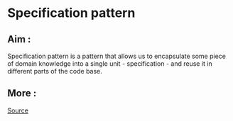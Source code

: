 ﻿# Specification pattern 

## Aim :

Specification pattern is a pattern that allows us to encapsulate some piece of domain knowledge into a single unit - specification - and reuse it in different parts of the code base.

## More :
[Source](https://enterprisecraftsmanship.com/posts/specification-pattern-c-implementation/)